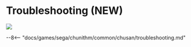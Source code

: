 # Troubleshooting (NEW)
<img class="header-logo" src="/img/sega/chunithm/new/logo.png">

--8<-- "docs/games/sega/chunithm/common/chusan/troubleshooting.md"
